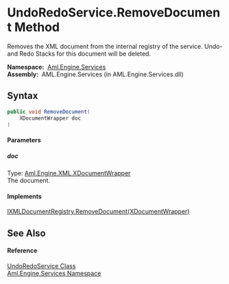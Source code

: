 UndoRedoService.RemoveDocument Method
=====================================
Removes the XML document from the internal registry of the service. Undo- and Redo Stacks for this document will be deleted.

  **Namespace:**  [Aml.Engine.Services][1]  
  **Assembly:**  AML.Engine.Services (in AML.Engine.Services.dll)

Syntax
------

```csharp
public void RemoveDocument(
	XDocumentWrapper doc
)
```

#### Parameters

##### *doc*
Type: [Aml.Engine.XML.XDocumentWrapper][2]  
The document.

#### Implements
[IXMLDocumentRegistry.RemoveDocument(XDocumentWrapper)][3]  


See Also
--------

#### Reference
[UndoRedoService Class][4]  
[Aml.Engine.Services Namespace][1]  

[1]: ../README.md
[2]: ../../Aml.Engine.XML/XDocumentWrapper/README.md
[3]: ../../Aml.Engine.Services.Interfaces/IXMLDocumentRegistry/RemoveDocument.md
[4]: README.md
[5]: https://www.automationml.org
[6]: ../../icons/logoShade.png
